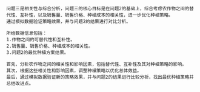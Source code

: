     问题三是相关性与综合分析，问题三的核心目标是在问题2的基础上，综合考虑农作物之间的替代性、互补性，以及销售量、销售价格、种植成本的相关性，进一步优化种植策略。
    通过模拟数据验证策略效果，并与问题2的结果进行对比分析。
    
    所给数据信息包括：
    1.作物之间的可替代性和互补性。
    2.销售量、销售价格、种植成本的相关性。
    3.问题2的最优种植方案结果。
    
    首先，分析农作物之间的相关性和影响因素，包括替代性、互补性及其对种植策略的影响。
    其次，根据这些相关性和影响因素，调整种植策略以优化总体效益。
    最后，通过模拟数据验证新的策略效果，并与问题2的结果进行比较分析，找出最优种植策略并总结改进点。
